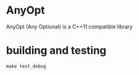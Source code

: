 # AnyOpt

AnyOpt (Any Optional) is a C++11 compatible library

# building and testing

```shell script
make test_debug
```
